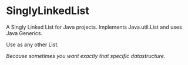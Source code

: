 # SinglyLinkedList
A Singly Linked List for Java projects.
Implements Java.util.List and uses Java Generics.

Use as any other List.

*Because sometimes you want exactly that specific datastructure.*